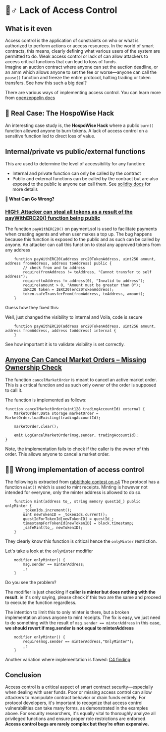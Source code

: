 # 🤷♂ Lack of Access Control

## What is it even

Access control is the application of constraints on who or what is authorized to perform actions or access resources.
In the world of smart contracts, this means, clearly defining what various users of the system are permitted to do.
Weak access control or lack of can allow attackers to access critical functions that can lead to loss of funds.
<br />
Imagine an auction contract where anyone can set the auction deadline, or an amm which allows anyone to set the fee or worse—anyone can call the `pause()` function and freeze the entire protocol, halting trading or token transfers. See how this such a big deal? <br />

There are various ways of implementing access control. You can learn more from [openzeppelin docs](https://docs.openzeppelin.com/contracts/5.x/access-control)

## 🧨 Real Case: The HospoWise Hack

An interesting case study is, the **HospoWise Hack** where a public `burn()` function allowed anyone to burn tokens.
A lack of access control on a sensitive function led to direct loss of value.

## Internal/private vs public/external functions

This are used to determine the level of accessibility for any function:

- Internal and private function can only be called by the contract
- Public and external functions can be called by the contract but are also exposed to the public ie anyone can call them.
  See [solidity docs](https://docs.soliditylang.org/en/v0.8.30/contracts.html#function-visibility) for more details

**🐛 What Can Go Wrong?**

### [HIGH: Attacker can steal all tokens as a result of the payWithERC20() function being public](https://github.com/sherlock-audit/2025-03-crestal-network-judging/issues/325)

The function `payWithERC20()` on payment.sol is used to facilitate payments when creating agents and when user makes a top up.
The bug happens because this function is exposed to the public and as such can be called by anyone. An attacker can call this function to steal any approved tokens from any address

```solidity
    function payWithERC20(address erc20TokenAddress, uint256 amount, address fromAddress, address toAddress) public {
        // check from and to address
        require(fromAddress != toAddress, "Cannot transfer to self address");
        require(toAddress != address(0), "Invalid to address");
        require(amount > 0, "Amount must be greater than 0");
        IERC20 token = IERC20(erc20TokenAddress);
        token.safeTransferFrom(fromAddress, toAddress, amount);
    }
```

Guess how they fixed this:

Well, just changed the visibility to internal and Voila, code is secure

```solidity
    function payWithERC20(address erc20TokenAddress, uint256 amount, address fromAddress, address toAddress) internal {
    }
```

See how important it is to validate visibility is set correctly.

## [Anyone Can Cancel Market Orders – Missing Ownership Check](https://github.com/solodit/solodit_content/blob/main/reports/Cyfrin/2024-07-13-cyfrin.zaros.md)

The function `cancelMarketOrder` is meant to cancel an active market order. This is a critical function and as such only owner of the order is supposed to call it.

The function is implemented as follows:

```solidity
function cancelMarketOrder(uint128 tradingAccountId) external {
    MarketOrder.Data storage marketOrder = MarketOrder.loadExisting(tradingAccountId);

    marketOrder.clear();

    emit LogCancelMarketOrder(msg.sender, tradingAccountId);
}
```

Note, the implementation fails to check if the caller is the owner of this order. This allows anyone to cancel a market order.

## 🤦‍♂️ Wrong implementation of access control

The following is extracted from [rabbithole contest on c4](https://code4rena.com/audits/2023-01-rabbithole-quest-protocol-contest)
The protocol has a function `mint()` which is used to mint receipts. Minting is however not intended for everyone, only the minter address is allowed to do so.

```solidity
    function mint(address to_, string memory questId_) public onlyMinter {
        _tokenIds.increment();
        uint newTokenID = _tokenIds.current();
        questIdForTokenId[newTokenID] = questId_;
        timestampForTokenId[newTokenID] = block.timestamp;
        _safeMint(to_, newTokenID);
    }
```

They clearly know this function is critical hence the `onlyMinter` restriction.

Let's take a look at the `onlyMinter` modifier

```solidity
    modifier onlyMinter() {
        msg.sender == minterAddress;
        _;
    }
```

Do you see the problem?

The modifier is just checking if **caller is minter but does nothing with the result**. ie it's only saying, please check if this two are the same and proceed to execute the function regardless.

The intention to limit this to only minter is there, but a broken implementation allows anyone to mint receipts.
The fix is easy, we just need to do something with the result of `msg.sender == minterAddress` in this case, **we should revert if msg.sender is not equal to minterAddress**

```solidity
    modifier onlyMinter() {
        require(msg.sender == minterAddress,"OnlyMinter");
        _;
    }
```

Another variation where implementation is flawed: [C4 finding](https://code4rena.com/audits/2025-01-liquid-ron/submissions/S-395)

## Conclusion

Access control is a critical aspect of smart contract security—especially when dealing with user funds. Poor or missing access control can allow attackers to manipulate contract behavior or drain funds entirely. For protocol developers, it's important to recognize that access control vulnerabilities can take many forms, as demonstrated in the examples above. For security researchers, it's equally vital to thoroughly analyze all privileged functions and ensure proper role restrictions are enforced.
**Access control bugs are rarely complex but they’re often expensive.**
